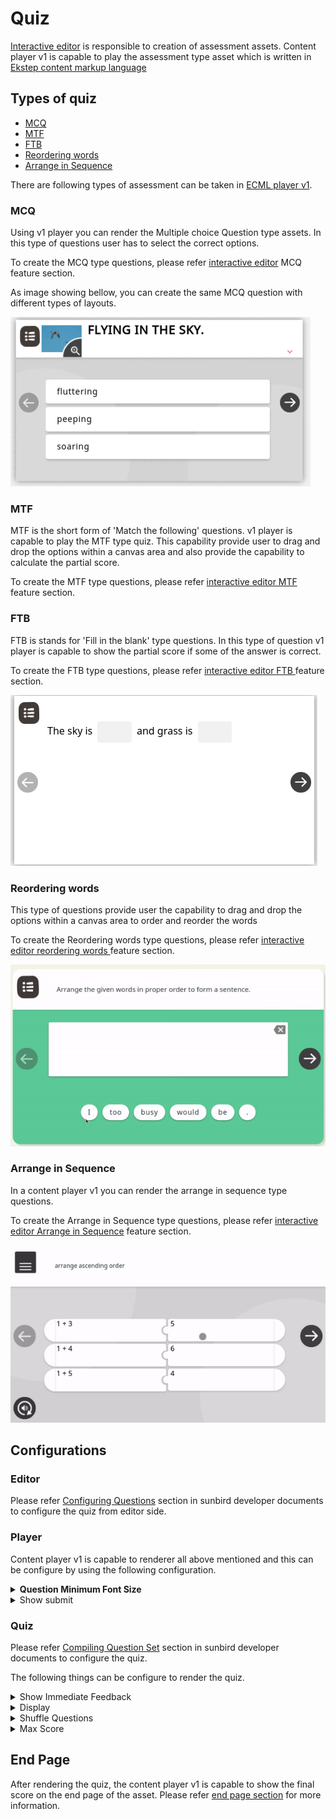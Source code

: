 # Quiz

[Interactive editor](../../../../../../use/installation-guide/editors/interactive-editor.md) is responsible to creation of assessment assets. Content player v1 is capable to play the assessment type asset which is written in [Ekstep content markup language](./)

## Types of quiz

* [MCQ](quiz.md#mcq)
* [MTF](quiz.md#mtf)
* [FTB](quiz.md#ftb)
* [Reordering words](quiz.md#reordering-words)
* [Arrange in Sequence](quiz.md#arrange-in-sequence)

There are following types of assessment can be taken in [ECML player v1](./).

### MCQ

Using v1 player you can render the Multiple choice Question type assets. In this type of questions user has to select the correct options.

To create the MCQ type questions, please refer [interactive editor](../../../../editors/editor/features.md#mcq) MCQ feature section.

&#x20;As image showing bellow, you can create the same MCQ question with different types of layouts.

![](<../../../../../../.gitbook/assets/ezgif.com-gif-maker (6).gif>)

### MTF

MTF is the short form of 'Match the following' questions. v1 player is capable to play the MTF type quiz. This capability provide user to drag and drop the options within a canvas area and also provide the capability to calculate the partial score.

To create the MTF type questions, please refer [interactive editor MTF](../../../../editors/editor/features.md#mtf) feature section.

### FTB&#x20;

FTB is stands for 'Fill in the blank' type questions. In this type of question v1 player is capable to show the partial score if some of the answer is correct.

To create the FTB type questions, please refer [interactive editor FTB ](../../../../editors/editor/features.md#ftb)feature section.

![](../../../../../../.gitbook/assets/ftb2.png)

### Reordering words

This type of questions provide user the capability to drag and drop the options within a canvas area to order and reorder the words&#x20;

To create the Reordering words type questions, please refer [interactive editor reordering words ](../../../../editors/editor/features.md#reordering-words)feature section.

![](<../../../../../../.gitbook/assets/ezgif.com-gif-maker (5).gif>)

### Arrange in Sequence

In a content player v1 you can render the arrange in sequence type questions.

To create the Arrange in Sequence type questions, please refer [interactive editor Arrange in Sequence](../../../../editors/editor/features.md#arrange-in-sequence) feature section.

![](<../../../../../../.gitbook/assets/ezgif.com-gif-maker (4).gif>)

## Configurations

### Editor

Please refer [Configuring Questions](http://docs.sunbird.org/1.8/features-documentation/questionset\_create/#configuring-questions) section in sunbird developer documents to configure the quiz from editor side.

### Player

Content player v1 is capable to renderer all above mentioned and this can be configure by using the following configuration.

<details>

<summary><strong>Question Minimum Font Size</strong></summary>

What should be the the minimum font size can be render in content player v1 defines by the _questionMinFontSize_ property.

```
{
    questionMinFontSize: '1.285em'
}
```

####

</details>

<details>

<summary>Show submit</summary>

Show submit property present the show button on end page, which will show after attempting the assessment. This is a configurable property of [overlay config](../../content-player-v1.md#overlay) of content player v1.

![](../../../../../../.gitbook/assets/showsubmit.png)

Sample config to show submit button.

```
overlay: {
    showSubmit: false
}
```

</details>

### Quiz

Please refer [Compiling Question Set](http://docs.sunbird.org/1.8/features-documentation/questionset\_create/#compiling-question-set) section in sunbird developer documents to configure the quiz.

The following things can be configure to render the quiz.

<details>

<summary>Show Immediate Feedback</summary>

After every question rendered, the ECML player v1 will show the following immediate feedback popup.

#### Correct answer

If the answer is correct, evaluation popup will show the correct icon popup and next button to go to the next question

![](../../../../../../.gitbook/assets/correctansw.png)

#### Wrong answer

If the answer is wrong, evaluation popup will show the wrong icon popup with next and try again button.

![](<../../../../../../.gitbook/assets/wrong aswer.png>)

#### Partial score

The partial score can be calculate for [MTF](quiz.md#mtf) and [FTB](quiz.md#ftb) type questions

![](<../../../../../../.gitbook/assets/partial score.png>)



</details>

<details>

<summary>Display</summary>

This takes the reference to show the number of question in one question set.

</details>

<details>

<summary>Shuffle Questions</summary>

By using this option you can shuffle the questions while rendering the quiz. So that, the random questions will come at the time of the attempting the question set.&#x20;

</details>

<details>

<summary>Max Score</summary>

If we have the 10 questions in one question set and we set the Max score the property 10, the max score will divide into the 10 questions.

</details>

## End Page

After rendering the quiz, the content player v1 is capable to show the final score on the end page of the asset. Please refer [end page section](../../content-player-v1.md#end-page) for more information.
